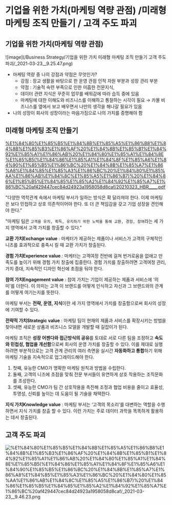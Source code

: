 # 기업을 위한 가치(마케팅 역량 관점) /미래형 마케팅 조직 만들기 / 고객 주도 파괴

## 기업을 위한 가치(마케팅 역량 관점)

![image](/Business Strategy/기업을 위한 가치 미래형 마케팅 조직 만들기 고객 주도 파괴/_2021-03-23__9.25.47.png)

- 마케팅 역량 중 나의 강점과 약점은 무엇인가?
    - 강점 : 장교 생활을 바탕으로 한 운영 관점 인적 자원 부분과 성장 관리 부분
    - 약점 : 기술적 숙련 부족으로 인한 미흡한 전문지식,
    - 데이터 관련 지식은 꾸준히 업무를 배워감에 따라 습득 중에 있음
    - 마케팅에 대한 이해도와 비즈니스를 이해하고 통찰하는 시각이 필요 → 카몰 비즈니스를 옆에서 보고 배우면서 나만의 생각을 해나갈 필요가 있음
- 나의 성장이 회사의 성장이라는 마음가짐으로 나의 가치를 증명해야 함

## 미래형 마케팅 조직 만들기

[%E1%84%80%E1%85%B5%E1%84%8B%E1%85%A5%E1%86%B8%E1%84%8B%E1%85%B3%E1%86%AF%20%E1%84%8B%E1%85%B1%E1%84%92%E1%85%A1%E1%86%AB%20%E1%84%80%E1%85%A1%E1%84%8E%E1%85%B5(%E1%84%86%E1%85%A1%E1%84%8F%E1%85%A6%E1%84%90%E1%85%B5%E1%86%BC%20%E1%84%8B%E1%85%A7%E1%86%A8%E1%84%85%E1%85%A3%E1%86%BC%20%E1%84%80%E1%85%AA%E1%86%AB%E1%84%8C%E1%85%A5%E1%86%B7)%20%E1%84%86%E1%85%B5%E1%84%85%E1%85%A2%E1%84%92%E1%85%A7%E1%86%BC%20af429447cec84d24923a1958058d8caf/20210323_HBR____.pdf](%E1%84%80%E1%85%B5%E1%84%8B%E1%85%A5%E1%86%B8%E1%84%8B%E1%85%B3%E1%86%AF%20%E1%84%8B%E1%85%B1%E1%84%92%E1%85%A1%E1%86%AB%20%E1%84%80%E1%85%A1%E1%84%8E%E1%85%B5(%E1%84%86%E1%85%A1%E1%84%8F%E1%85%A6%E1%84%90%E1%85%B5%E1%86%BC%20%E1%84%8B%E1%85%A7%E1%86%A8%E1%84%85%E1%85%A3%E1%86%BC%20%E1%84%80%E1%85%AA%E1%86%AB%E1%84%8C%E1%85%A5%E1%86%B7)%20%E1%84%86%E1%85%B5%E1%84%85%E1%85%A2%E1%84%92%E1%85%A7%E1%86%BC%20af429447cec84d24923a1958058d8caf/20210323_HBR____.pdf)

"다양한 역학관계 속에서 마케팅 부서가 일하는 방식은 확 달라져야 한다. 이제 마케팅은 보다 민첩하고 상호 의존적이어야 한다. 또 더 큰 책임감을 갖고 기업 성장을 견인해야 한다." 

"마케팅 팀은 `고객을 유치, 획득, 유지하기 위한 노력을 통해 교환, 경험, 참여`라는 세 가지 영역에서 고객 가치를 창출할 수 있다."

**교환 가치Exchange value**
: 마케터가 제공하는 제품이나 서비스가 고객의 구체적인 니즈를 효과적으로 충족시
킬 때 교환 가치가 창출된다.

**경험 가치Experience value**
: 마케터는 고객여정 전반에 걸쳐 번거로움을 없애고 만족도를 높이기 위해 경험 가치 창출에 집중한다. 경험 가치를 창출하려면 고객여정 관리, 가치 증대, 지속적인 디자인 혁신에 초점을 둬야 한다.

**참여 가치Engagement value**
: 참여 가치는 기업이 제공하는 제품과 서비스에 ‘의미’를 더한다. 이 의미는 고객
이 브랜드를 어떻게 인식하고 자신과 그 브랜드와의 관계를 어떻게 여기는지를 뜻한다.

마케팅 부서는 **전략, 운영, 지식**이란 세 가지 영역에서 가치를 창출함으로써 회사의 성장에 기여할 수 있다.

**전략적 가치Strategic value**
: 마케팅 팀이 현재의 제품과 서비스를 확장시키는 방법을 찾아내면 새로운 상품과
비즈니스 모델을 개발할 때 길잡이가 된다.

마케팅 조직은 **성장 어젠다와 접근방식의 공유**를 토대로 서로 다른 팀을 조정하고 **속도와 민첩성, 협업을 개선함**으로써 회사의 운영 가치를 창출할 수 있다. 이를 제대로 실행하려면 부분적으로는 고객 관계 관리의 여러 측면을 실시간 **자동화하고 통합**하기 위해 마케팅 기술을 지속적으로 업그레이드해야 한다.

1. 첫째, 유능한 CMO가 명확한 마케팅 원칙과 방법을 수립한다.
2. 둘째, 고객의 니즈에 초점을 맞춰 전문 부서들이 유연하게 상호 작용하는 조직문화를 조성한다.
3. 셋째, 유능한 CMO가 팀 간 상호작용을 촉진해 조정과 협업 비용을 줄이고 효율성, 투명성, 신뢰를 높이는 데 도움이 될 기술을 채택한다.

**지식 가치Knowledge value**
: 마케팅 부서는 ‘고객의 목소리’를 대변하는 역할을 수행하면서 지식 가치를 창출
할 수 있다. 이런 가치는 주로 데이터 과학을 똑똑하게 활용하는 데서 창출된다.

## 고객 주도 파괴

![%E1%84%80%E1%85%B5%E1%84%8B%E1%85%A5%E1%86%B8%E1%84%8B%E1%85%B3%E1%86%AF%20%E1%84%8B%E1%85%B1%E1%84%92%E1%85%A1%E1%86%AB%20%E1%84%80%E1%85%A1%E1%84%8E%E1%85%B5(%E1%84%86%E1%85%A1%E1%84%8F%E1%85%A6%E1%84%90%E1%85%B5%E1%86%BC%20%E1%84%8B%E1%85%A7%E1%86%A8%E1%84%85%E1%85%A3%E1%86%BC%20%E1%84%80%E1%85%AA%E1%86%AB%E1%84%8C%E1%85%A5%E1%86%B7)%20%E1%84%86%E1%85%B5%E1%84%85%E1%85%A2%E1%84%92%E1%85%A7%E1%86%BC%20af429447cec84d24923a1958058d8caf/_2021-03-23__9.46.23.png](%E1%84%80%E1%85%B5%E1%84%8B%E1%85%A5%E1%86%B8%E1%84%8B%E1%85%B3%E1%86%AF%20%E1%84%8B%E1%85%B1%E1%84%92%E1%85%A1%E1%86%AB%20%E1%84%80%E1%85%A1%E1%84%8E%E1%85%B5(%E1%84%86%E1%85%A1%E1%84%8F%E1%85%A6%E1%84%90%E1%85%B5%E1%86%BC%20%E1%84%8B%E1%85%A7%E1%86%A8%E1%84%85%E1%85%A3%E1%86%BC%20%E1%84%80%E1%85%AA%E1%86%AB%E1%84%8C%E1%85%A5%E1%86%B7)%20%E1%84%86%E1%85%B5%E1%84%85%E1%85%A2%E1%84%92%E1%85%A7%E1%86%BC%20af429447cec84d24923a1958058d8caf/_2021-03-23__9.46.23.png)
